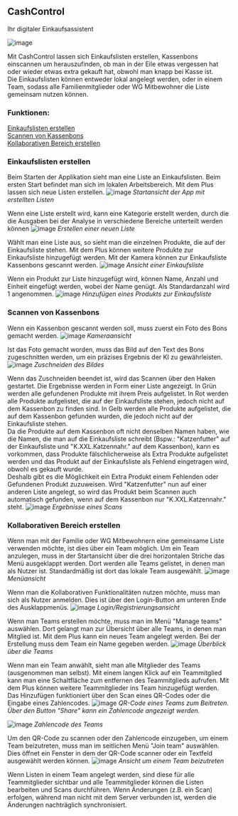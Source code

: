 ## CashControl

Ihr digitaler Einkaufsassistent

![image](./images/Storyboard.png)

Mit CashControl lassen sich Einkaufslisten erstellen, 
Kassenbons einscannen um herauszufinden, ob man in der Eile etwas vergessen hat
oder wieder etwas extra gekauft hat, obwohl man knapp bei Kasse ist.  
Die Einkaufslisten können entweder lokal angelegt werden, oder in einem Team,
sodass alle Familienmitglieder oder WG Mitbewohner die Liste gemeinsam nutzen können.

### Funktionen:  
[Einkaufslisten erstellen](#einkaufslisten-erstellen)  
[Scannen von Kassenbons](#scannen-von-kassenbons)  
[Kollaborativen Bereich erstellen](#kollaborativen-bereich-erstellen)  



### Einkaufslisten erstellen
Beim Starten der Applikation sieht man eine Liste an Einkaufslisten.
Beim ersten Start befindet man sich im lokalen Arbeitsbereich.
Mit dem Plus lassen sich neue Listen erstellen.
![image](./images/Master%20View.png)
*Startansicht der App mit erstellten Listen*

Wenn eine Liste erstellt wird, kann eine Kategorie erstellt werden,
durch die die Ausgaben bei der Analyse in verschiedene Bereiche unterteilt werden können
![image](./images/Master%20View%20-%20List%20Creation.png)
*Erstellen einer neuen Liste*

Wählt man eine Liste aus, so sieht man die einzelnen Produkte, die auf der
Einkaufsliste stehen. Mit dem Plus können weitere Produkte zur Einkaufsliste hinzugefügt werden.
Mit der Kamera können zur Einkaufsliste Kassenbons gescannt werden.
![image](./images/Detail%20List%20View.png)
*Ansicht einer Einkaufsliste*

Wenn ein Produkt zur Liste hinzugefügt wird, können Name, Anzahl und Einheit eingefügt werden,
wobei der Name genügt. Als Standardanzahl wird 1 angenommen.
![image](./images/Detail%20List%20View%20-%20Item%20Creation.png)
*Hinzufügen eines Produkts zur Einkaufsliste*

### Scannen von Kassenbons

Wenn ein Kassenbon gescannt werden soll, muss zuerst ein Foto des Bons gemacht werden.
![image](./images/Scanning%20View.png)
*Kameraansicht*

Ist das Foto gemacht worden, muss das Bild auf den Text des Bons zugeschnitten werden, um ein präzises Ergebnis der KI
zu gewährleisten.
![image](./images/Scanning%20View%20-%20Cropping%20View.png)
*Zuschneiden des Bildes*

Wenn das Zuschneiden beendet ist, wird das Scannen über den Haken gestartet.
Die Ergebnisse werden in Form einer Liste angezeigt. In Grün werden
alle gefundenen Produkte mit ihrem Preis aufgelistet. In Rot werden alle 
Produkte aufgelistet, die auf der Einkaufsliste stehen, jedoch nicht auf dem 
Kassenbon zu finden sind. In Gelb werden alle Produkte aufgelistet, die auf dem
Kassenbon gefunden wurden, die jedoch nicht auf der Einkaufsliste stehen.  
Da die Produkte auf dem Kassenbon oft nicht denselben Namen haben, wie die 
Namen, die man auf die Einkaufsliste schreibt (Bspw.: "Katzenfutter" auf der Einkaufsliste
 und "K.XXL.Katzennahr." auf dem Kassenbon), kann es vorkommen, dass Produkte
fälschlicherweise als Extra Produkte aufgelistet werden und das Produkt auf der
Einkaufsliste als Fehlend eingetragen wird, obwohl es gekauft wurde.  
Deshalb gibt es die Möglichkeit ein Extra Produkt einem Fehlenden oder Gefundenen Produkt zuzuweisen.
Wird "Katzenfutter" nun auf einer anderen Liste angelegt, so wird das Produkt 
beim Scannen auch automatisch gefunden, wenn auf dem Kassenbon nur "K.XXL.Katzennahr." steht.
![image](./images/Scanning%20View%20-%20Results.png)
*Ergebnisse eines Scans*

### Kollaborativen Bereich erstellen
Wenn man mit der Familie oder WG Mitbewohnern eine gemeinsame Liste verwenden möchte,
ist dies über ein Team möglich. Um ein Team anzulegen, muss in der Startansicht
über die drei horizontalen Striche das Menü ausgeklappt werden. Dort werden
alle Teams gelistet, in denen man als Nutzer ist. Standardmäßig ist dort das 
lokale Team ausgewählt.
![image](./images/Master%20View%20-%20Menu.png)
*Menüansicht*

Wenn man die Kollaborativen Funktionalitäten nutzen möchte, muss man sich als Nutzer anmelden. 
Dies ist über den Login-Button am unteren Ende des Ausklappmenüs.
![image](./images/Login.png)
*Login/Registrierungsansicht*

Wenn man Teams erstellen möchte, muss man im Menü "Manage teams" auswählen. 
Dort gelangt man zur Übersicht über alle Teams, in denen man Mitglied ist.
Mit dem Plus kann ein neues Team angelegt werden. Bei der Erstellung muss
dem Team ein Name gegeben werden.
![image](./images/Workspace%20View%20-%20Team%20Overview.png)
*Überblick über die Teams*

Wenn man ein Team anwählt, sieht man alle Mitglieder des Teams (ausgenommen man selbst).
Mit einem langen Klick auf ein Teammitglied kann man eine Schaltfläche zum entfernen des 
Teammitglieds aufrufen. Mit dem Plus können weitere Teammitglieder ins Team hinzugefügt werden.
Das Hinzufügen funktioniert über den Scan eines QR-Codes oder die Eingabe eines Zahlencodes.
![image](./images/Workspace%20View%20-%20Invite.png)
*QR-Code eines Teams zum Beitreten. Über den Button "Share" kann ein Zahlencode angezeigt werden.*

![image](./images/Workspace%20View%20-%20InviteCode.png)
*Zahlencode des Teams*

Um den QR-Code zu scannen oder den Zahlencode einzugeben, um einem Team beizutreten,
muss man im seitlichen Menü "Join team" auswählen. Dies öffnet ein Fenster
in dem der QR-Code scanner oder ein Textfeld ausgewählt werden können.
![image](./images/Master%20View%20-%20Menu%20Join%20Team.png)
*Ansicht um einem Team beizutreten*


Wenn Listen in einem Team angelegt werden, sind diese für alle Teammitglieder sichtbar
und alle Teammitglieder können die Listen bearbeiten und Scans durchführen.
Wenn Änderungen (z.B. ein Scan) erfolgen, während man nicht mit dem Server
verbunden ist, werden die Änderungen nachträglich synchronisiert.